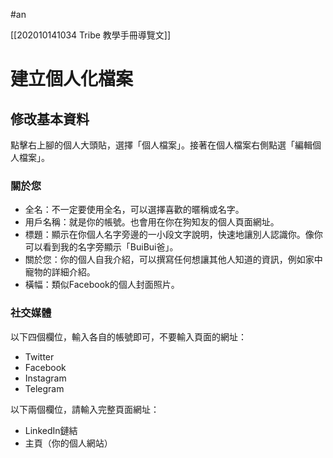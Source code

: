 #an 

[[202010141034 Tribe 教學手冊導覽文]]

# 建立個人化檔案
## 修改基本資料
點擊右上腳的個人大頭貼，選擇「個人檔案」。接著在個人檔案右側點選「編輯個人檔案」。

### 關於您
- 全名：不一定要使用全名，可以選擇喜歡的暱稱或名字。
- 用戶名稱：就是你的帳號。也會用在你在狗知友的個人頁面網址。
- 標題：顯示在你個人名字旁邊的一小段文字說明，快速地讓別人認識你。像你可以看到我的名字旁顯示「BuiBui爸」。
- 關於您：你的個人自我介紹，可以撰寫任何想讓其他人知道的資訊，例如家中寵物的詳細介紹。
- 橫幅：類似Facebook的個人封面照片。

### 社交媒體
以下四個欄位，輸入各自的帳號即可，不要輸入頁面的網址：
- Twitter
- Facebook
- Instagram
- Telegram

以下兩個欄位，請輸入完整頁面網址：
- LinkedIn鏈結
- 主頁（你的個人網站）
